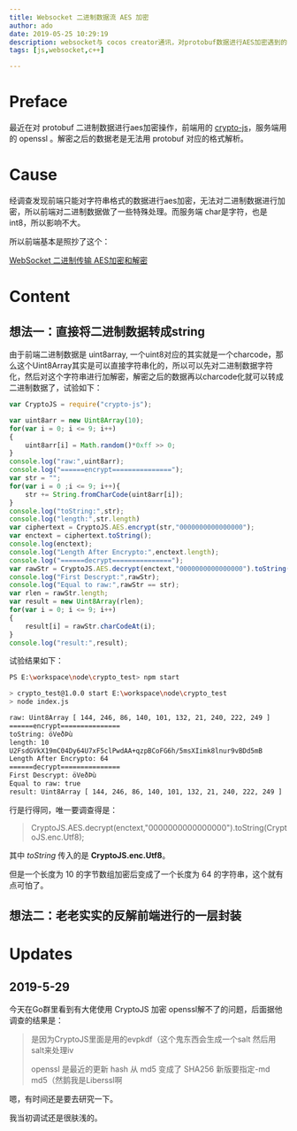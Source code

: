 ```yaml
---
title: Websocket 二进制数据流 AES 加密
author: ado
date: 2019-05-25 10:29:19
description: websocket与 cocos creator通讯，对protobuf数据进行AES加密遇到的问题
tags: [js,websocket,c++]

---
```


# Preface

最近在对 protobuf 二进制数据进行aes加密操作，前端用的 [crypto-js](https://github.com/brix/crypto-js)，服务端用的 openssl 。解密之后的数据老是无法用 protobuf 对应的格式解析。

# Cause

经调查发现前端只能对字符串格式的数据进行aes加密，无法对二进制数据进行加密，所以前端对二进制数据做了一些特殊处理。而服务端 char是字符，也是 int8，所以影响不大。

所以前端基本是照抄了这个： 

[WebSocket 二进制传输 AES加密和解密](https://www.jianshu.com/p/659be55f8297)

# Content

## 想法一：直接将二进制数据转成string

由于前端二进制数据是 uint8array, 一个uint8对应的其实就是一个charcode，那么这个Uint8Array其实是可以直接字符串化的，所以可以先对二进制数据字符化，然后对这个字符串进行加解密，解密之后的数据再以charcode化就可以转成二进制数据了，试验如下：

```javascript
var CryptoJS = require("crypto-js");

var uint8arr = new Uint8Array(10);
for(var i = 0; i <= 9; i++)
{
    uint8arr[i] = Math.random()*0xff >> 0;
}
console.log("raw:",uint8arr);
console.log("======encrypt===============");
var str = "";
for(var i = 0 ;i <= 9; i++){
    str += String.fromCharCode(uint8arr[i]);
}
console.log("toString:",str);
console.log("length:",str.length)
var ciphertext = CryptoJS.AES.encrypt(str,"0000000000000000");
var enctext = ciphertext.toString();
console.log(enctext);
console.log("Length After Encrypto:",enctext.length);
console.log("======decrypt===============");
var rawStr = CryptoJS.AES.decrypt(enctext,"0000000000000000").toString(CryptoJS.enc.Utf8);
console.log("First Descrypt:",rawStr);
console.log("Equal to raw:",rawStr == str);
var rlen = rawStr.length;
var result = new Uint8Array(rlen);
for(var i = 0; i <= 9; i++)
{
    result[i] = rawStr.charCodeAt(i);
}
console.log("result:",result);
```

试验结果如下：

```sh
PS E:\workspace\node\crypto_test> npm start

> crypto_test@1.0.0 start E:\workspace\node\crypto_test
> node index.js

raw: Uint8Array [ 144, 246, 86, 140, 101, 132, 21, 240, 222, 249 ]
======encrypt===============
toString: öVeðÞù
length: 10
U2FsdGVkX19mC04Dy64U7xF5clPwdAA+qzpBCoFG6h/5msXIimk8lnur9vBDd5mB
Length After Encrypto: 64
======decrypt===============
First Descrypt: öVeðÞù
Equal to raw: true
result: Uint8Array [ 144, 246, 86, 140, 101, 132, 21, 240, 222, 249 ]
```

行是行得同，唯一要调查得是：

> CryptoJS.AES.decrypt(enctext,"0000000000000000").toString(CryptoJS.enc.Utf8);

其中 *toString* 传入的是 **CryptoJS.enc.Utf8**。

但是一个长度为 10 的字节数组加密后变成了一个长度为 64 的字符串，这个就有点可怕了。

## 想法二：老老实实的反解前端进行的一层封装



# Updates 

## 2019-5-29

今天在Go群里看到有大佬使用 CryptoJS 加密 openssl解不了的问题，后面据他调查的结果是：

> 是因为CryptoJS里面是用的evpkdf（这个鬼东西会生成一个salt 然后用salt来处理iv
>
> openssl 是最近的更新  hash 从 md5 变成了 SHA256  新版要指定-md md5（然鹅我是Liberssl啊

嗯，有时间还是要去研究一下。

我当初调试还是很肤浅的。